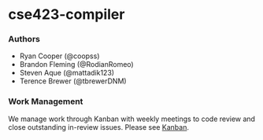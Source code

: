 # cse423-compiler

### Authors
* Ryan Cooper (@coopss)
* Brandon Fleming (@RodianRomeo)
* Steven Aque (@mattadik123)
* Terence Brewer (@tbrewerDNM)

### Work Management
We manage work through Kanban with weekly meetings to code review and close outstanding in-review issues. Please see [Kanban](https://github.com/Coopss/cse423-compiler/projects/2).
